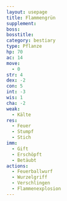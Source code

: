 ```yaml
---
layout: usepage
title: Flammengrün
supplement: 
boss: 
bosstitle: 
category: bestiary
type: Pflanze
hp: 70
ac: 14
move:
  - 0
str: 4
dex: -2
con: 5
int: -3
wis: 1
cha: -2
weak:
  - Kälte
res:
  - Feuer
  - Stumpf
  - Stich
imm:
  - Gift
  - Erschöpft
  - Betäubt
actions:
  - Feuerballwurf
  - Wurzelgriff
  - Verschlingen
  - Flammenexplosion
---
```

